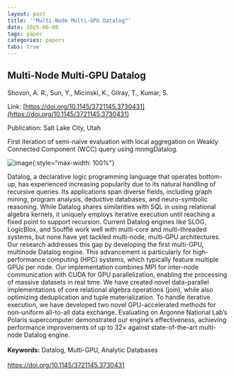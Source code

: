 ```yaml
---
layout: post
title: '"Multi-Node Multi-GPU Datalog"'
date: 2025-06-08
tags: paper
categories: papers
tabs: true
---
```


## Multi-Node Multi-GPU Datalog
Shovon, A. R., Sun, Y., Micinski, K., Gilray, T., Kumar, S.

Link: [https://doi.org/10.1145/3721145.3730431](https://doi.org/10.1145/3721145.3730431)

Publication: Salt Lake City, Utah

First iteration of semi-naïve evaluation with local aggregation on Weakly Connected Component (WCC) query using mnmgDatalog.

![image](https://www.evl.uic.edu/output/originals/mnmgdatalog-2.png-srcw.jpg){:style="max-width: 100%"}

Datalog, a declarative logic programming language that operates bottom-up, has experienced increasing popularity due to its natural handling of recursive queries. Its applications span diverse fields, including graph mining, program analysis, deductive databases, and neuro-symbolic reasoning. While Datalog shares similarities with SQL in using relational algebra kernels, it uniquely employs iterative execution until reaching a fixed point to support recursion. Current Datalog engines like SLOG, LogicBlox, and Soufflé work well with multi-core and multi-threaded systems, but none have yet tackled multi-node, multi-GPU architectures. Our research addresses this gap by developing the first multi-GPU, multinode Datalog engine. This advancement is particularly for high-performance computing (HPC) systems, which typically feature multiple GPUs per node. Our implementation combines MPI for inter-node communication with CUDA for GPU parallelization, enabling the processing of massive datasets in real time. We have created novel data-parallel implementations of core relational algebra operations (join), while also optimizing deduplication and tuple materialization. To handle iterative execution, we have developed two novel GPU-accelerated methods for non-uniform all-to-all data exchange. Evaluating on Argonne National Lab&rsquo;s Polaris supercomputer demonstrated our engine’s effectiveness, achieving performance improvements of up to 32× against state-of-the-art multi-node Datalog engine.<br><br>
<strong>Keywords:</strong>  Datalog, Multi-GPU, Analytic Databases<br><br>
<a href="https://doi.org/10.1145/3721145.3730431">https://doi.org/10.1145/3721145.3730431</a>